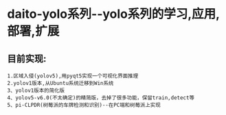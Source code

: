 # daito-yolo系列--yolo系列的学习,应用,部署,扩展
## 目前实现:
    1.区域入侵(yolov5),用pyqt5实现一个可视化界面推理
    2.yolov1版本,从Ubuntu系统迁移到Win系统
    3、yolov1版本的简化版
    4、yolov5-v6.0(不太确定)的精简版，去掉了很多功能，保留train,detect等
    5、pi-CLPDR(树莓派的车牌检测和识别)--在PC端和树莓派上实现